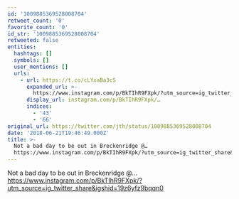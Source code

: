 ```yaml
---
id: '1009885369528008704'
retweet_count: '0'
favorite_count: '0'
id_str: '1009885369528008704'
retweeted: false
entities:
  hashtags: []
  symbols: []
  user_mentions: []
  urls:
    - url: https://t.co/cLYxaBa3cS
      expanded_url: >-
        https://www.instagram.com/p/BkTIhR9FXpk/?utm_source=ig_twitter_share&igshid=19z6yfz9bqqn0
      display_url: instagram.com/p/BkTIhR9FXpk/…
      indices:
        - '43'
        - '66'
original_url: https://twitter.com/jth/status/1009885369528008704
date: '2018-06-21T19:46:49.000Z'
title: >-
  Not a bad day to be out in Breckenridge @…
  https://www.instagram.com/p/BkTIhR9FXpk/?utm_source=ig_twitter_share&igshid=19z6yfz9bqqn0
---
```


Not a bad day to be out in Breckenridge @… https://www.instagram.com/p/BkTIhR9FXpk/?utm_source=ig_twitter_share&igshid=19z6yfz9bqqn0